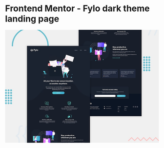 # Frontend Mentor - Fylo dark theme landing page

![Design preview for the Fylo dark theme landing page challenge](preview.jpg)

